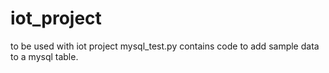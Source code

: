 # iot_project
to be used with iot project
mysql_test.py contains code to add sample data to a mysql table.

